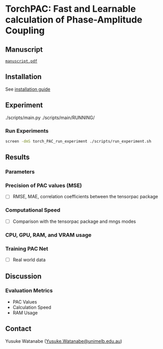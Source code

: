 <!-- ---
!-- title: ./torchPAC/README.md
!-- author: ywatanabe
!-- date: 2024-11-05 10:50:20
!-- --- -->


# TorchPAC: Fast and Learnable calculation of Phase-Amplitude Coupling

## Manuscript
[`manuscript.pdf`](./paper/manuscript/main/manuscript.pdf)

## Installation
See [installation guide](./docs/installation.md)

## Experiment

./scripts/main.py
./scripts/main/RUNNING/

### Run Experiments
```bash
screen -dmS torch_PAC_run_experiment ./scripts/run_experiment.sh
```

## Results
### Parameters

### Precision of PAC values (MSE)
- [ ] RMSE, MAE, correlation coefficients between the tensorpac package
  
### Computational Speed
- [ ] Comparison with the tensorpac package and mngs modes

### CPU, GPU, RAM, and VRAM usage
  
### Training PAC Net
- [ ] Real world data

## Discussion

### Evaluation Metrics
- PAC Values
- Calculation Speed
- RAM Usage

## Contact
Yusuke Watanabe (Yusuke.Watanabe@unimelb.edu.au)
